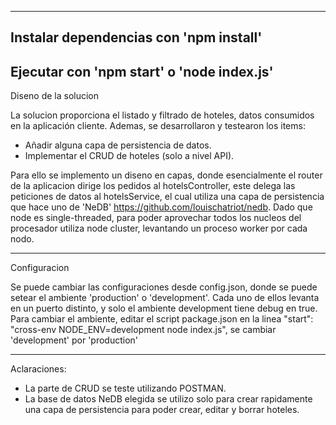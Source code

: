 ----------------------
Instalar dependencias con 'npm install'
----------------------
Ejecutar con 'npm start' o 'node index.js'
-------------------------
Diseno de la solucion

La solucion proporciona el listado y filtrado de hoteles, datos consumidos en la aplicación cliente.
Ademas, se desarrollaron y testearon los items:
* Añadir alguna capa de persistencia de datos.
* Implementar el CRUD de hoteles (solo a nivel API).

Para ello se implemento un diseno en capas, donde esencialmente el router de la aplicacion dirige los pedidos al hotelsController, 
este delega las peticiones de datos al hotelsService, el cual utiliza una capa de persistencia que hace uno de 'NeDB' 
https://github.com/louischatriot/nedb.
Dado que node es single-threaded, para poder aprovechar todos los nucleos del procesador utiliza node cluster, levantando un proceso worker por cada nodo. 

-------------------------
Configuracion

Se puede cambiar las configuraciones desde config.json, donde se puede setear el ambiente 'production' o 'development'.
Cada uno de ellos levanta en un puerto distinto, y solo el ambiente development tiene debug en true.
Para cambiar el ambiente, editar el script package.json en la linea
	"start": "cross-env NODE_ENV=development node index.js",
se cambiar 'development' por 'production' 

--------------
Aclaraciones:

* La parte de CRUD se teste utilizando POSTMAN.
* La base de datos NeDB elegida se utilizo solo para crear rapidamente una capa de persistencia para poder crear, editar y borrar
  hoteles. 
